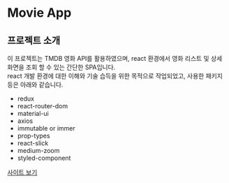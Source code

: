 Movie App
=========

프로젝트 소개 
----------

이 프로젝트는 TMDB 영화 API를 활용하였으며, react 환경에서 영화 리스트 및 상세 화면을 조회 할 수 있는 간단한 SPA입니다.  
react 개발 환경에 대한 이해와 기술 습득을 위한 목적으로 작업되었고,
사용한 패키지 등은 아래와 같습니다.

* redux
* react-router-dom
* material-ui
* axios
* immutable or immer
* prop-types
* react-slick
* medium-zoom
* styled-component

[사이트 보기](https://nigazz58.github.io/movie/)  
           
           
           
           
